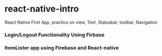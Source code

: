 # react-native-intro
React Native First App, practice on view, Text, Statusbar, toolbar, Navigation 

### Login/Logout Functionality Using Firbase
### ItemLister app using Firebase and React-native
